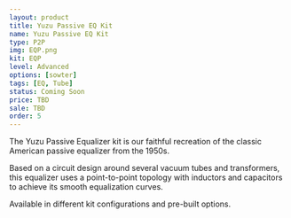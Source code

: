 ```yaml
---
layout: product
title: Yuzu Passive EQ Kit
name: Yuzu Passive EQ Kit
type: P2P
img: EQP.png
kit: EQP
level: Advanced
options: [sowter]
tags: [EQ, Tube]
status: Coming Soon
price: TBD
sale: TBD
order: 5
---
```


The Yuzu Passive Equalizer kit is our faithful recreation of the classic American passive equalizer from the 1950s.

Based on a circuit design around several vacuum tubes and transformers, this equalizer uses a point-to-point topology with inductors and capacitors to achieve its smooth equalization curves.

Available in different kit configurations and pre-built options.
